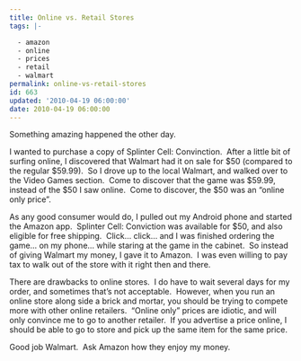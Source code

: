 ```yaml
---
title: Online vs. Retail Stores
tags: |-

  - amazon
  - online
  - prices
  - retail
  - walmart
permalink: online-vs-retail-stores
id: 663
updated: '2010-04-19 06:00:00'
date: 2010-04-19 06:00:00
---
```


Something amazing happened the other day.

I wanted to purchase a copy of Splinter Cell: Convinction.  After a little bit of surfing online, I discovered that Walmart had it on sale for $50 (compared to the regular $59.99).  So I drove up to the local Walmart, and walked over to the Video Games section.  Come to discover that the game was $59.99, instead of the $50 I saw online.  Come to discover, the $50 was an “online only price”.

As any good consumer would do, I pulled out my Android phone and started the Amazon app.  Splinter Cell: Conviction was available for $50, and also eligible for free shipping.  Click… click… and I was finished ordering the game… on my phone… while staring at the game in the cabinet.  So instead of giving Walmart my money, I gave it to Amazon.  I was even willing to pay tax to walk out of the store with it right then and there.

There are drawbacks to online stores.  I do have to wait several days for my order, and sometimes that’s not acceptable.  However, when you run an online store along side a brick and mortar, you should be trying to compete more with other online retailers.  “Online only” prices are idiotic, and will only convince me to go to another retailer.  If you advertise a price online, I should be able to go to store and pick up the same item for the same price.

Good job Walmart.  Ask Amazon how they enjoy my money.